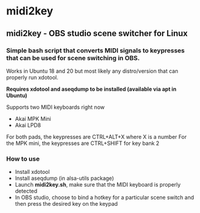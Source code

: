 # midi2key
## midi2key - OBS studio scene switcher for Linux

### Simple bash script that converts MIDI signals to keypresses that can be used for scene switching in OBS.

Works in Ubuntu 18 and 20 but most likely any distro/version that can properly run xdotool.

**Requires xdotool and aseqdump to be installed (available via apt in Ubuntu)**

Supports two MIDI keyboards right now
* Akai MPK Mini
* Akai LPD8

For both pads, the keypresses are CTRL+ALT+X where X is a number
For the MPK mini, the keypresses are CTRL+SHIFT for key bank 2

### How to use
* Install xdotool
* Install aseqdump (in alsa-utils package)
* Launch **midi2key.sh**, make sure that the MIDI keyboard is properly detected
* In OBS studio, choose to bind a hotkey for a particular scene switch and then press the desired key on the keypad
